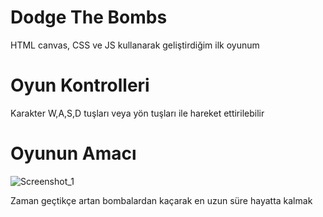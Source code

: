 # Dodge The Bombs
HTML canvas, CSS ve JS kullanarak geliştirdiğim ilk oyunum
# Oyun Kontrolleri
Karakter W,A,S,D tuşları veya yön tuşları ile hareket ettirilebilir
# Oyunun Amacı

![Screenshot_1](https://user-images.githubusercontent.com/94222577/165925825-1eae2e46-a4bd-4e17-a07a-ca1a3d05aa3e.png)

Zaman geçtikçe artan bombalardan kaçarak en uzun süre hayatta kalmak
